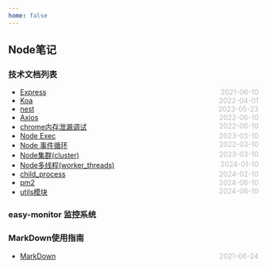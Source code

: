 ```yaml
---
home: false
---
```


## Node笔记
### 技术文档列表
* [Express](./express)  <span style="color:#bbb; float:right">2021-06-10</span>
* [Koa](./koa)  <span style="color:#bbb; float:right">2022-04-01</span>
* [nest](./nest-js)  <span style="color:#bbb; float:right">2023-05-23</span>
* [Axios](./axios)  <span style="color:#bbb; float:right">2022-06-10</span>
* [chrome内存泄漏调试](./memory-analyze)  <span style="color:#bbb; float:right">2022-06-10</span>
* [Node Exec](./node-exec/) <span style="color:#bbb; float:right">2023-03-10</span>
* [Node 事件循环](https://www.php.cn/js-tutorial-487012.html) <span style="color:#bbb; float:right">2022-03-10</span>
* [Node集群(cluster)](https://www.jianshu.com/p/c90dc4adcaf4) <span style="color:#bbb; float:right">2023-03-10</span>
* [Node多线程(worker_threads)](https://juejin.cn/post/7062733724504293413)<span style="color:#bbb; float:right">2024-01-10</span>
* [child_process](https://segmentfault.com/a/1190000040590402)<span style="color:#bbb; float:right">2024-02-10</span>
* [pm2](./pm2)<span style="color:#bbb; float:right">2024-06-10</span>
* [utils模块](./utils)<span style="color:#bbb; float:right">2024-06-10</span>

### easy-monitor 监控系统

### MarkDown使用指南
*  [MarkDown](../blog-daily/use-markdown)  <span style="color:#bbb; float:right">2021-06-24</span>
